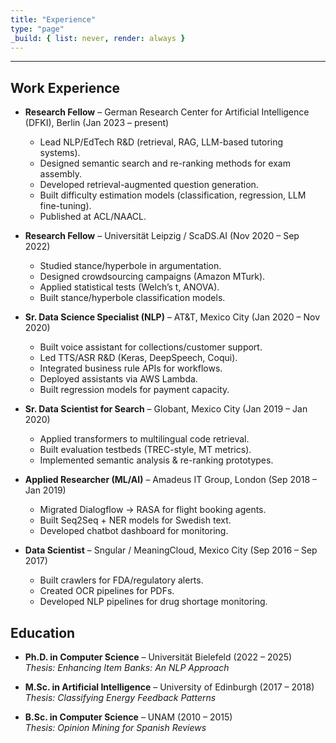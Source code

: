 ```yaml
---
title: "Experience"
type: "page"
_build: { list: never, render: always }
---
```

---

<div class="experience-grid">

<div class="experience-col">

## Work Experience
- **Research Fellow** – German Research Center for Artificial Intelligence (DFKI), Berlin (Jan 2023 – present)  
  - Lead NLP/EdTech R&D (retrieval, RAG, LLM-based tutoring systems).  
  - Designed semantic search and re-ranking methods for exam assembly.  
  - Developed retrieval-augmented question generation.  
  - Built difficulty estimation models (classification, regression, LLM fine-tuning).  
  - Published at ACL/NAACL.

- **Research Fellow** – Universität Leipzig / ScaDS.AI (Nov 2020 – Sep 2022)  
  - Studied stance/hyperbole in argumentation.  
  - Designed crowdsourcing campaigns (Amazon MTurk).  
  - Applied statistical tests (Welch’s t, ANOVA).  
  - Built stance/hyperbole classification models.

- **Sr. Data Science Specialist (NLP)** – AT&T, Mexico City (Jan 2020 – Nov 2020)  
  - Built voice assistant for collections/customer support.  
  - Led TTS/ASR R&D (Keras, DeepSpeech, Coqui).  
  - Integrated business rule APIs for workflows.  
  - Deployed assistants via AWS Lambda.  
  - Built regression models for payment capacity.

- **Sr. Data Scientist for Search** – Globant, Mexico City (Jan 2019 – Jan 2020)  
  - Applied transformers to multilingual code retrieval.  
  - Built evaluation testbeds (TREC-style, MT metrics).  
  - Implemented semantic analysis & re-ranking prototypes.

- **Applied Researcher (ML/AI)** – Amadeus IT Group, London (Sep 2018 – Jan 2019)  
  - Migrated Dialogflow → RASA for flight booking agents.  
  - Built Seq2Seq + NER models for Swedish text.  
  - Developed chatbot dashboard for monitoring.

- **Data Scientist** – Sngular / MeaningCloud, Mexico City (Sep 2016 – Sep 2017)  
  - Built crawlers for FDA/regulatory alerts.  
  - Created OCR pipelines for PDFs.  
  - Developed NLP pipelines for drug shortage monitoring.

</div>

<div class="education-col">

## Education
- **Ph.D. in Computer Science** – Universität Bielefeld (2022 – 2025)  
  *Thesis: Enhancing Item Banks: An NLP Approach*

- **M.Sc. in Artificial Intelligence** – University of Edinburgh (2017 – 2018)  
  *Thesis: Classifying Energy Feedback Patterns*

- **B.Sc. in Computer Science** – UNAM (2010 – 2015)  
  *Thesis: Opinion Mining for Spanish Reviews*

</div>

</div>
